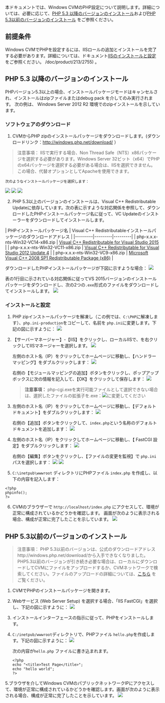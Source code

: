 本ドキュメントでは、Windows CVMのPHP設定について説明します。詳細については、必要に応じて、[PHP 5.3 以降のバージョンのインストール](#jump)および[PHP 5.3以前のバージョンのインストール](#jump1) をご参照ください。
## 前提条件
Windows CVMでPHPを設定するには、IISロールの追加とインストールを完了する必要があります。詳細については、ドキュメント[IISのインストールと設定](/doc/product/213/2755)をご参照ください。
/doc/product/213/2755) 。

## PHP 5.3 以降のバージョンのインストール
<span id="jump">  </span>
PHPバージョン5.3以上の場合、インストールパッケージモードはキャンセルされ、インストールはzipファイルまたはdebug pack を介してのみ実行されます。 次の例は、 Windows Server 2012 R2 環境でのzipインストールを示しています。

### ソフトウェアのダウンロード

 1. CVMからPHP zipのインストールパッケージをダウンロードします。(ダウンロードリンク：http://windows.php.net/download/ ）
>注意事項：
>IISで実行する場合、Non Thread Safe（NTS）x86パッケージを選択する必要があります。Windows Server 32ビット（x64）でPHPのx64パッケージを選択する必要がある場合は、IISを選択できません。 この場合、代替オプションとしてApacheを使用できます。

	次のようなインストールパッケージを選択します：
  ![](//mc.qcloudimg.com/static/img/d02eb264ae4d5fbaaf8fd01a08433c61/image.png)
  ![](//mc.qcloudimg.com/static/img/f719e6893f1addd0b260d0c740e4e0ba/image.png)
  ![](//mc.qcloudimg.com/static/img/24ca3df57de6195ad45adabad1c5dc13/image.png)

 2. PHP 5.3以上のバージョンのインストールは、Visual C++ Redistributable Updateに依存しています。次の表に示すような対応関係を参照して、ダウンロードしたPHPインストールパッケージ名に従って、VC Updateのインストーラーをダウンロードしてインストールします。

| PHPインストールパッケージ名 | Visual C++ Redistributableインストールパッケージのダウンロードアドレス |
|---------|---------|---------|
| php-x.x.x-nts-Win32-VC14-x86.zip | [Visual C++ Redistributable for Visual Studio 2015](https://www.microsoft.com/zh-cn/download/details.aspx?id=48145) |
| php-x.x.x-nts-Win32-VC11-x86.zip | [Visual C++ Redistributable for Visual Studio 2012 Update 4](https://www.microsoft.com/zh-cn/download/details.aspx?id=30679) |
| php-x.x.x-nts-Win32-VC9-x86.zip | [Microsoft Visual C++ 2008 SP1 Redistributable Package (x86)](https://www.microsoft.com/zh-cn/download/details.aspx?id=5582) |

  ダウンロードしたPHPインストールパッケージが下図に示すような場合：
![](//mccdn.qcloud.com/static/img/974ac7192d8f10236fcc27bfd54b8aed/image.png)

表の1行目に示されている対応関係に従ってVS 2015バージョンのインストールパッケージをダウンロードし、次の2つの`.exe`形式のファイルをダウンロードしてインストールします。
![](//mc.qcloudimg.com/static/img/7128c0b621f2534cecddd23b6f3efdb9/image.png)


### インストールと設定
 1. PHP zipインストールパッケージを解凍し（この例では、`C:\PHP`に解凍します）、`php.ini-production`をコピーして、名前を `php.ini`に変更します。下記の図に示すように：
![](//mc.qcloudimg.com/static/img/1be9b1771a93852aff909b08159a5b79/image.png)

 2. 【サーバーマネージャー】-【IIS】をクリックし、ローカルIISで、を右クリックしてIISマネージャーを選択します。
![](//mc.qcloudimg.com/static/img/f0387eeb456b7d60e8a5b601cbd3c6b0/image.png)

	左側のホスト名（IP）をクリックしてホームページに移動し、【ハンドラーマッピング】をダブルクリックします：
![](//mc.qcloudimg.com/static/img/898aa0d2f61c467d333601b75c57704c/image.png)

	右側の【モジュールマッピングの追加】ボタンをクリックし、ポップアップボックスに次の情報を記入して、【OK】をクリックして保存します：
![](//mc.qcloudimg.com/static/img/6f0fd95475a7c00a5779592d15a7753e/image.png)

	>**注意事項：**
	>php-cgi.exeを実行可能ファイルとして選択できない場合は、選択したファイルの拡張子を.exe：![](//mc.qcloudimg.com/static/img/d749a9fe4c77f6ea7b55afd8fd37e808/image.png)に変更してください

 3. 左側のホスト名（IP）をクリックしてホームページに移動し、【デフォルトドキュメント】をダブルクリックします：
![](//mc.qcloudimg.com/static/img/b5861a95bf6aafd8f4bcaf1c12e9f9be/image.png)

	右側の【追加】ボタンをクリックして、`index.php`という名称のデフォルトドキュメントを追加します：
![](//mc.qcloudimg.com/static/img/6b2543227fec95d1b9bed5f4260a86bb/image.png)

 4. 左側のホスト名（IP）をクリックしてホームページに移動し、【 FastCGI 設定】をダブルクリックします：
![](//mc.qcloudimg.com/static/img/aa23422c038b1024354f01ed0cb3ab73/image.png)

	右側の【編集】ボタンをクリックし、【ファイルの変更を監視】で `php.ini` パスを選択します：
![](//mc.qcloudimg.com/static/img/b4f1ec7d39519dc7d2e89d52ed8a1a87/image.png)
![](//mc.qcloudimg.com/static/img/a2acbed50587552c6ef7ed796b82eb36/image.png)

 5.  `C:\inetpub\wwwroot` ディレクトリにPHPファイル `index.php` を作成し、以下の内容を記入します：
```
<?php
phpinfo();
?>
```

 6. CVMのブラウザーで `http://localhost/index.php`  にアクセスして、環境が正常に構成されているかどうかを確認します。 画面が次のように表示される場合、構成が正常に完了したことを示しています。
![](//mc.qcloudimg.com/static/img/46eec848975e77e770569eb5d8849d37/image.png)



## PHP 5.3以前のバージョンのインストール
<span id="jump1">  </span>
>注意事項：
> PHP 5.3以前のバージョンは、公式のダウンロードアドレスhttp://windows.php.net/download/から入手できなくなりました。PHP5.3以前のバージョンが引き続き必要な場合は、ローカルにダウンロードしてCVMにファイルをアップロードするか、CVMネットワークで検索してください。ファイルのアップロードの詳細については、[こちら](https://cloud.tencent.com/document/product/213/2761) をご覧ください。

 1. CVMでPHPのインストールパッケージを開きます。

 2. Webサービス (Web Server Setup) を選択する場合、「IIS FastCGI」を選択し、下記の図に示すように：
![](//mc.qcloudimg.com/static/img/ef2f5959779cd733934d11ecbcb4a7f5/image.png)

 3. インストールインターフェースの指示に従って、PHPをインストールします。

 4. `C:/inetpub/wwwroot`ディレクトリで、PHPファイル `hello.php`を作成します。下記の図に示すように：
![](//mc.qcloudimg.com/static/img/31d992849b04c1bc76c0d4ca61ab8a4b/image.png)

	次の内容が`hello.php` ファイルに書き込まれます。

	```
	<?php
	echo "<title>Test Page</title>";
	echo "hello world";
	?>
	```

 5.ブラウザを介してWindows CVMのパブリックネットワークIPにアクセスして、環境が正常に構成されているかどうかを確認します。画面が次のように表示される場合、構成が正常に完了したことを示しています。
![](//mc.qcloudimg.com/static/img/89cebc1127f5c76790c2a9bf3be9fd1f/image.png)


